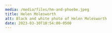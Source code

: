 ```yaml
---
media: /media/files/hm-and-phoebe.jpeg
title: Helen Molesworth
alt: Black and white photo of Helen Molesworth
date: 2023-03-30T10:54:00-0500
---
```

